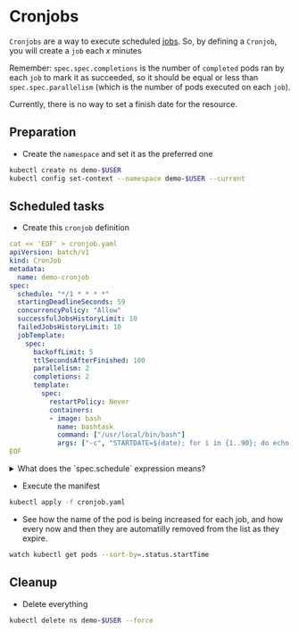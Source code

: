 # Cronjobs

`Cronjobs` are a way to execute scheduled [jobs](../063-jobs/README.md). So, by defining a `Cronjob`, you will create a `job` each *x* minutes

Remember: `spec.spec.completions` is the number of `completed` pods ran by each `job` to mark it as succeeded, so it should be equal or less than `spec.spec.parallelism` (which is the number of pods executed on each `job`).

Currently, there is no way to set a finish date for the resource.

## Preparation

* Create the `namespace` and set it as the preferred one

```bash
kubectl create ns demo-$USER
kubectl config set-context --namespace demo-$USER --current
```

## Scheduled tasks

* Create this `cronjob` definition

```yaml
cat << 'EOF' > cronjob.yaml
apiVersion: batch/v1
kind: CronJob
metadata:
  name: demo-cronjob
spec:
  schedule: "*/1 * * * *"
  startingDeadlineSeconds: 59
  concurrencyPolicy: "Allow"
  successfulJobsHistoryLimit: 10
  failedJobsHistoryLimit: 10
  jobTemplate:
    spec:
      backoffLimit: 5
      ttlSecondsAfterFinished: 100
      parallelism: 2
      completions: 2
      template:
        spec:
          restartPolicy: Never
          containers:
          - image: bash
            name: bashtask
            command: ["/usr/local/bin/bash"]
            args: ["-c", "STARTDATE=$(date); for i in {1..90}; do echo \"I started at $STARTDATE ($i)\"; sleep 1; done"]
EOF
```

<details>
<summary>
What does the `spec.schedule` expression means?
</summary>

*Execute a new job each minute (as explained [here](https://www.baeldung.com/cron-expressions)).*
</details>

* Execute the manifest

```bash
kubectl apply -f cronjob.yaml
```

* See how the name of the pod is being increased for each job, and how every now and then they are automatilly removed from the list as they expire.

```bash
watch kubectl get pods --sort-by=.status.startTime 
```

## Cleanup

* Delete everything

```bash
kubectl delete ns demo-$USER --force
```